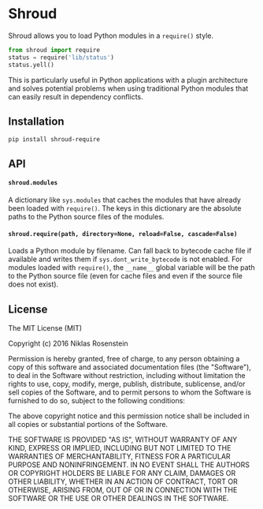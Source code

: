 # Shroud

Shroud allows you to load Python modules in a `require()` style.

```python
from shroud import require
status = require('lib/status')
status.yell()
```

This is particularly useful in Python applications with a plugin architecture
and solves potential problems when using traditional Python modules that can
easily result in dependency conflicts.

## Installation

    pip install shroud-require

## API

#### `shroud.modules`

A dictionary like `sys.modules` that caches the modules that have already
been loaded with `require()`. The keys in this dictionary are the absolute
paths to the Python source files of the modules.

#### `shroud.require(path, directory=None, reload=False, cascade=False)`

Loads a Python module by filename. Can fall back to bytecode cache file
if available and writes them if `sys.dont_write_bytecode` is not enabled.
For modules loaded with `require()`, the `__name__` global variable
will be the path to the Python source file (even for cache files and even
if the source file does not exist).

## License

The MIT License (MIT)

Copyright (c) 2016  Niklas Rosenstein

Permission is hereby granted, free of charge, to any person obtaining a copy
of this software and associated documentation files (the "Software"), to deal
in the Software without restriction, including without limitation the rights
to use, copy, modify, merge, publish, distribute, sublicense, and/or sell
copies of the Software, and to permit persons to whom the Software is
furnished to do so, subject to the following conditions:

The above copyright notice and this permission notice shall be included in all
copies or substantial portions of the Software.

THE SOFTWARE IS PROVIDED "AS IS", WITHOUT WARRANTY OF ANY KIND, EXPRESS OR
IMPLIED, INCLUDING BUT NOT LIMITED TO THE WARRANTIES OF MERCHANTABILITY,
FITNESS FOR A PARTICULAR PURPOSE AND NONINFRINGEMENT. IN NO EVENT SHALL THE
AUTHORS OR COPYRIGHT HOLDERS BE LIABLE FOR ANY CLAIM, DAMAGES OR OTHER
LIABILITY, WHETHER IN AN ACTION OF CONTRACT, TORT OR OTHERWISE, ARISING FROM,
OUT OF OR IN CONNECTION WITH THE SOFTWARE OR THE USE OR OTHER DEALINGS IN THE
SOFTWARE.
